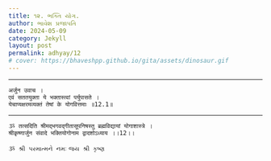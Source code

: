 ```yaml
---
title: ૧૨. ભક્તિ યોગ.
author: ભાવેશ પ્રજાપતિ
date: 2024-05-09
category: Jekyll
layout: post
permalink: adhyay/12
# cover: https://bhaveshpp.github.io/gita/assets/dinosaur.gif
---
```


----------

```
अर्जुन उवाच ।
एवं सततयुक्ता ये भक्तास्त्वां पर्युपासते ।
येचाप्यक्षरमव्यक्तं तेषां के योगवित्तमाः ॥12.1॥
```
> 

> 

----------

```
ૐ तत्सदिति श्रीमद्भगवद्गीतासूपनिषस्तु ब्रह्मविद्यायां योगाशास्त्रे ।
श्रीकृष्णार्जुन संवादे भक्तियोगोनाम द्वादशोऽध्याय ।।12।।
```

`ૐ શ્રી પરમાત્મને નમઃ`
`જય શ્રી કૃષ્ણ`